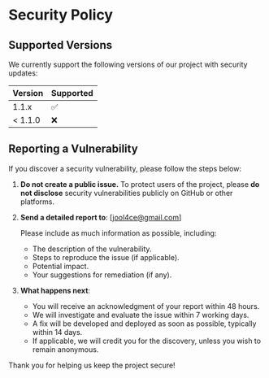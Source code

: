 # Security Policy

## Supported Versions

We currently support the following versions of our project with security updates:

| Version | Supported          |
| ------- | ------------------ |
| 1.1.x   | :white_check_mark:  |
| < 1.1.0   | :x:                |

## Reporting a Vulnerability

If you discover a security vulnerability, please follow the steps below:

1. **Do not create a public issue.**
   To protect users of the project, please **do not disclose** security vulnerabilities publicly on GitHub or other platforms.

2. **Send a detailed report to**:
   [jool4ce@gmail.com] 

   Please include as much information as possible, including:
   - The description of the vulnerability.
   - Steps to reproduce the issue (if applicable).
   - Potential impact.
   - Your suggestions for remediation (if any).

3. **What happens next**:
   - You will receive an acknowledgment of your report within 48 hours.
   - We will investigate and evaluate the issue within 7 working days.
   - A fix will be developed and deployed as soon as possible, typically within 14 days.
   - If applicable, we will credit you for the discovery, unless you wish to remain anonymous.

Thank you for helping us keep the project secure!
